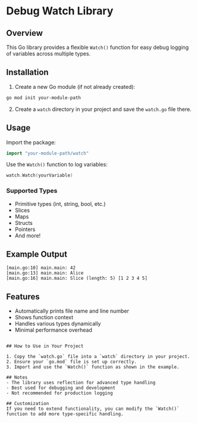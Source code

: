 # Debug Watch Library

## Overview
This Go library provides a flexible `Watch()` function for easy debug logging of variables across multiple types.

## Installation

1. Create a new Go module (if not already created):
```bash
go mod init your-module-path
```

2. Create a `watch` directory in your project and save the `watch.go` file there.

## Usage

Import the package:
```go
import "your-module-path/watch"
```

Use the `Watch()` function to log variables:
```go
watch.Watch(yourVariable)
```

### Supported Types
- Primitive types (int, string, bool, etc.)
- Slices
- Maps
- Structs
- Pointers
- And more!

## Example Output
```
[main.go:10] main.main: 42
[main.go:13] main.main: Alice
[main.go:16] main.main: Slice (length: 5) [1 2 3 4 5]
```

## Features
- Automatically prints file name and line number
- Shows function context
- Handles various types dynamically
- Minimal performance overhead
```

## How to Use in Your Project

1. Copy the `watch.go` file into a `watch` directory in your project.
2. Ensure your `go.mod` file is set up correctly.
3. Import and use the `Watch()` function as shown in the example.

## Notes
- The library uses reflection for advanced type handling
- Best used for debugging and development
- Not recommended for production logging

## Customization
If you need to extend functionality, you can modify the `Watch()` function to add more type-specific handling.